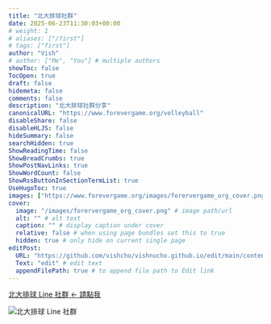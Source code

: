 ```yaml
---
title: "北大排球社群"
date: 2025-06-23T11:30:03+00:00
# weight: 1
# aliases: ["/first"]
# tags: ["first"]
author: "Vish"
# author: ["Me", "You"] # multiple authors
showToc: false
TocOpen: true
draft: false
hidemeta: false
comments: false
description: "北大排球社群分享"
canonicalURL: "https://www.forevergame.org/volleyball"
disableShare: false
disableHLJS: false
hideSummary: false
searchHidden: true
ShowReadingTime: false
ShowBreadCrumbs: true
ShowPostNavLinks: true
ShowWordCount: false
ShowRssButtonInSectionTermList: true
UseHugoToc: true
images: ["https://www.forevergame.org/images/forervergame_org_cover.png"]
cover:
  image: "/images/forervergame_org_cover.png" # image path/url
  alt: "" # alt text
  caption: "" # display caption under cover
  relative: false # when using page bundles set this to true
  hidden: true # only hide on current single page
editPost:
  URL: "https://github.com/vishcho/vishnucho.github.io/edit/main/content"
  Text: "edit" # edit text
  appendFilePath: true # to append file path to Edit link
---
```


[北大排球 Line 社群 <- 請點我](https://line.me/ti/g2/_XDA6vRn-5aLm7O_BNNcyY-e4KpnR526G-u_Ug?utm_source=invitation&utm_medium=link_copy&utm_campaign=default)

![北大排球 Line 社群](/images/volleyball_line.jpg)
